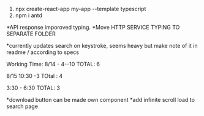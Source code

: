 1) npx create-react-app my-app --template typescript
2) npm i antd



*API response imporoved typing.
*Move HTTP SERVICE TYPING TO SEPARATE FOLDER



*currently updates search on keystroke, seems heavy but make note of it in readme / according to specs



Working Time: 
8/14 - 4--10  TOTAL: 6

8/15 10:30 -3  TOtal : 4

3:30 -  6:30     TOTAL: 3




*download button can be made own component
*add infinite scroll load to search page